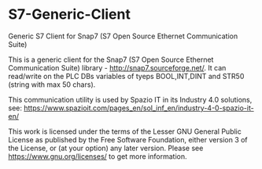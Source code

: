 # S7-Generic-Client
Generic S7 Client for Snap7 (S7 Open Source Ethernet Communication Suite)

This is a generic client for the Snap7 (S7 Open Source Ethernet Communication Suite) library - http://snap7.sourceforge.net/.
It can read/write on the PLC DBs variables of tyeps BOOL,INT,DINT and STR50 (string with max 50 chars).

This communication utility is used by Spazio IT in its Industry 4.0 solutions, see:
https://www.spazioit.com/pages_en/sol_inf_en/industry-4-0-spazio-it-en/

This work is licensed under the terms of the Lesser GNU General Public License as published by
the Free Software Foundation, either version 3 of the License, or (at your option) any later version.
Please see https://www.gnu.org/licenses/ to get more information.
